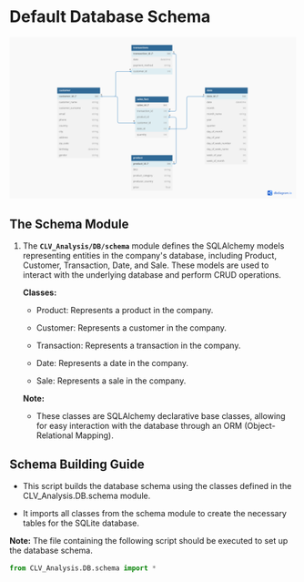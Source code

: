 # **Default Database Schema**

<img src="/docs/img/Group2_ERD.png" alt="Image">


## **The Schema Module**

1. The **`CLV_Analysis/DB/schema`** module defines the SQLAlchemy models representing entities in the company's database, including Product, Customer, Transaction, Date, and Sale. These models are used to interact with the underlying database and perform CRUD operations.

    **Classes:**

    - Product: Represents a product in the company.

    - Customer: Represents a customer in the company.

    - Transaction: Represents a transaction in the company.

    - Date: Represents a date in the company.

    - Sale: Represents a sale in the company.

    **Note:**

    - These classes are SQLAlchemy declarative base classes, allowing for easy interaction with the database through an ORM (Object-Relational Mapping).


## **Schema Building Guide**

* This script builds the database schema using the classes defined in the CLV_Analysis.DB.schema module.

* It imports all classes from the schema module to create the necessary tables for the SQLite database.

**Note:** The file containing the following script should be executed to set up the database schema.

```py
from CLV_Analysis.DB.schema import *
```

